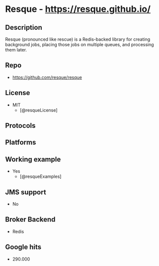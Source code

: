 # Resque - https://resque.github.io/


## Description
Resque (pronounced like rescue) is a Redis-backed library for creating background jobs, placing those jobs on multiple queues, and processing them later.


## Repo
- https://github.com/resque/resque


## License
- MIT
    - [@resqueLicense]


## Protocols


## Platforms


## Working example
- Yes
    - [@resqueExamples]


## JMS support
- No


## Broker Backend
- Redis


## Google hits
- 290.000
